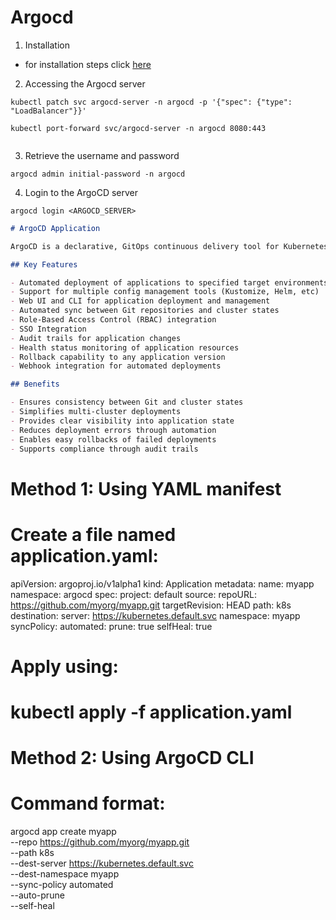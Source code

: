 # Argocd

1. Installation

- for installation steps click [here](https://argo-cd.readthedocs.io/en/stable/getting_started/)

2. Accessing the Argocd server

```
kubectl patch svc argocd-server -n argocd -p '{"spec": {"type": "LoadBalancer"}}'

```

```
kubectl port-forward svc/argocd-server -n argocd 8080:443


```

3. Retrieve the username and password

```
argocd admin initial-password -n argocd
```

4. Login to the ArgoCD server

```
argocd login <ARGOCD_SERVER>

```


```markdown
# ArgoCD Application

ArgoCD is a declarative, GitOps continuous delivery tool for Kubernetes. It helps teams manage and deploy applications across multiple Kubernetes clusters from a centralized location.

## Key Features

- Automated deployment of applications to specified target environments
- Support for multiple config management tools (Kustomize, Helm, etc)
- Web UI and CLI for application deployment and management  
- Automated sync between Git repositories and cluster states
- Role-Based Access Control (RBAC) integration
- SSO Integration
- Audit trails for application changes
- Health status monitoring of application resources
- Rollback capability to any application version
- Webhook integration for automated deployments

## Benefits

- Ensures consistency between Git and cluster states
- Simplifies multi-cluster deployments
- Provides clear visibility into application state
- Reduces deployment errors through automation
- Enables easy rollbacks of failed deployments
- Supports compliance through audit trails
```


# Method 1: Using YAML manifest
# Create a file named application.yaml:

apiVersion: argoproj.io/v1alpha1
kind: Application
metadata:
  name: myapp
  namespace: argocd
spec:
  project: default
  source:
    repoURL: https://github.com/myorg/myapp.git
    targetRevision: HEAD
    path: k8s
  destination:
    server: https://kubernetes.default.svc
    namespace: myapp
  syncPolicy:
    automated:
      prune: true
      selfHeal: true

# Apply using:
# kubectl apply -f application.yaml

# Method 2: Using ArgoCD CLI
# Command format:
argocd app create myapp \
  --repo https://github.com/myorg/myapp.git \
  --path k8s \
  --dest-server https://kubernetes.default.svc \
  --dest-namespace myapp \
  --sync-policy automated \
  --auto-prune \
  --self-heal